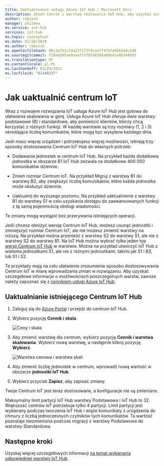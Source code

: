 ```yaml
---
title: Uaktualnianie usługi Azure IoT Hub | Microsoft Docs
description: Zmień Cennik i warstwę skalowania IoT Hub, aby uzyskać więcej możliwości zarządzania wiadomościami i urządzeniami.
author: robinsh
manager: philmea
ms.service: iot-hub
services: iot-hub
ms.topic: conceptual
ms.date: 02/20/2019
ms.author: robinsh
ms.openlocfilehash: 96c3a7b2cfda23f173f4caeff4fb7a92b1ddc438
ms.sourcegitcommit: f28ebb95ae9aaaff3f87d8388a09b41e0b3445b5
ms.translationtype: MT
ms.contentlocale: pl-PL
ms.lasthandoff: 03/29/2021
ms.locfileid: "61440237"
---
```

# <a name="how-to-upgrade-your-iot-hub"></a>Jak uaktualnić centrum IoT

Wraz z rozwojem rozwiązania IoT usługa Azure IoT Hub jest gotowa do ułatwienia skalowania w górę. Usługa Azure IoT Hub oferuje dwie warstwy: podstawowe (B) i standardowe, aby pomieścić klientów, którzy chcą korzystać z różnych funkcji. W każdej warstwie są trzy rozmiary (1, 2 i 3) określające liczbę komunikatów, które mogą być wysyłane każdego dnia.

Jeśli masz więcej urządzeń i potrzebujesz więcej możliwości, istnieją trzy sposoby dostosowania Centrum IoT Hub do własnych potrzeb:

* Dodawanie jednostek w centrum IoT Hub. Na przykład każda dodatkowa jednostka w obszarze B1 IoT Hub zezwala na dodatkowe 400 000 komunikatów dziennie.

* Zmień rozmiar Centrum IoT. Na przykład Migruj z warstwy B1 do warstwy B2, aby zwiększyć liczbę komunikatów, które każda jednostka może obsłużyć dziennie.

* Uaktualnij do wyższego poziomu. Na przykład uaktualnienie z warstwy B1 do warstwy S1 w celu uzyskania dostępu do zaawansowanych funkcji z tą samą pojemnością obsługi wiadomości.

Te zmiany mogą wystąpić bez przerywania istniejących operacji.

Jeśli chcesz obniżyć wersję Centrum IoT Hub, możesz usunąć jednostki i zmniejszyć rozmiar Centrum IoT, ale nie możesz zmienić warstwy na niższą. Na przykład można przenieść z warstwy S2 do warstwy S1, ale nie z warstwy S2 do warstwy B1. Na IoT Hub można wybrać tylko jeden typ [wersji Centrum IoT Hub](https://azure.microsoft.com/pricing/details/iot-hub/) w warstwie. Można na przykład utworzyć IoT Hub z wieloma jednostkami S1, ale nie z różnymi jednostkami, takimi jak S1 i B3, lub S1 i S2.

Te przykłady mają na celu ułatwienie zrozumienia sposobu dostosowywania Centrum IoT w miarę wprowadzania zmian w rozwiązaniu. Aby uzyskać szczegółowe informacje o możliwościach poszczególnych warstw, zawsze należy zapoznać się z [cennikiem usługi Azure IoT Hub](https://azure.microsoft.com/pricing/details/iot-hub/).

## <a name="upgrade-your-existing-iot-hub"></a>Uaktualnianie istniejącego Centrum IoT Hub

1. Zaloguj się do [Azure Portal](https://portal.azure.com/) i przejdź do centrum IoT Hub.

2. Wybierz pozycję **Cennik i skala**.

   ![Ceny i skala](./media/iot-hub-upgrade/pricing-scale.png)

3. Aby zmienić warstwę dla centrum, wybierz pozycję **Cennik i warstwa skalowania**. Wybierz nową warstwę, a następnie kliknij pozycję **Wybierz**.

   ![Warstwa cenowa i warstwa skali](./media/iot-hub-upgrade/select-tier.png)

4. Aby zmienić liczbę jednostek w centrum, wprowadź nową wartość w obszarze **jednostki IoT Hub**.

5. Wybierz przycisk **Zapisz**, aby zapisać zmiany.

Twoje Centrum IoT jest teraz dostosowane, a konfiguracje nie są zmieniane.

Maksymalny limit partycji IoT Hub warstwy Podstawowa i IoT Hub to 32. Większość centrów IoT potrzebuje tylko 4 partycji. Limit partycji jest wybierany podczas tworzenia IoT Hub i wiąże komunikaty z urządzenia do chmury z liczbą jednoczesnych czytników tych komunikatów. Ta wartość pozostaje niezmieniona podczas migracji z warstwy Podstawowa do warstwy Standardowa.

## <a name="next-steps"></a>Następne kroki

Uzyskaj więcej szczegółowych informacji [na temat wybierania odpowiedniej warstwy IoT Hub](iot-hub-scaling.md).